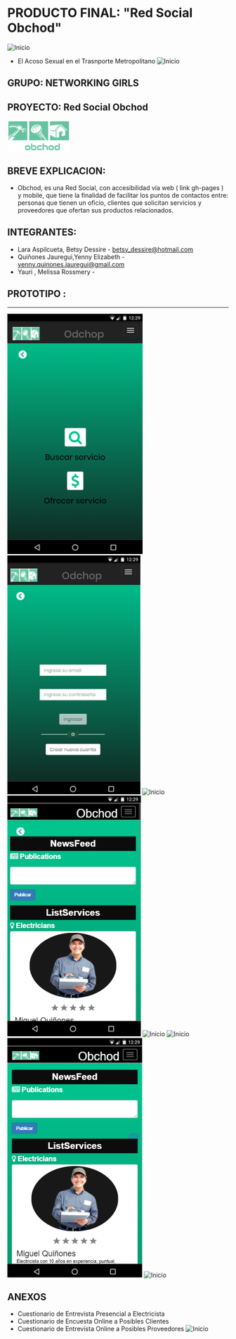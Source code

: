 PRODUCTO FINAL: "Red Social Obchod"
======================================

![Inicio](assets/images/readme/...jpg)

- El Acoso Sexual en el Trasnporte Metropolitano
![Inicio](assets/images/readme/...jpg)

GRUPO: NETWORKING GIRLS
------------------------

## PROYECTO: Red Social Obchod
![Inicio](assets/images/logo1.png)

## BREVE EXPLICACION: 
- Obchod, es una Red Social, con accesibilidad vía web ( link gh-pages ) y mobile, que tiene la finalidad
de facilitar los puntos de contactos entre: personas que tienen un oficio, clientes que solicitan  servicios y
proveedores que ofertan sus productos relacionados.


## INTEGRANTES:  
- Lara Aspilcueta, Betsy Dessire - betsy_dessire@hotmail.com
- Quiñones Jauregui,Yenny Elizabeth - yenny.quinones.jauregui@gmail.com
- Yauri , Melissa Rossmery - 

## PROTOTIPO :
----------------------
![Inicio](assets/images/readme/index.png)
![Inicio](assets/images/readme/register.png)
![Inicio](assets/images/readme/option.png)
![Inicio](assets/images/readme/profile-client.png)
![Inicio](assets/images/readme/profile-job-client.png)
![Inicio](assets/images/readme/search-services.png)
![Inicio](assets/images/readme/list-services.png)
![Inicio](assets/images/readme/profile-job.png)

## ANEXOS
- Cuestionario de Entrevista Presencial a Electricista
- Cuestionario de Encuesta Online a Posibles Clientes
- Cuestionario de Entrevista Online a Posibles Proveedores
![Inicio](assets/images/readme/...png)

